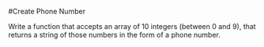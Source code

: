 #Create Phone Number

Write a function that accepts an array of 10 integers (between 0 and 9), that returns a string of those numbers in the form of a phone number.